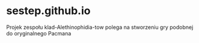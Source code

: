 # sestep.github.io
Projek zespołu klad-Alethinophidia-tow polega na stworzeniu gry podobnej do oryginalnego Pacmana
